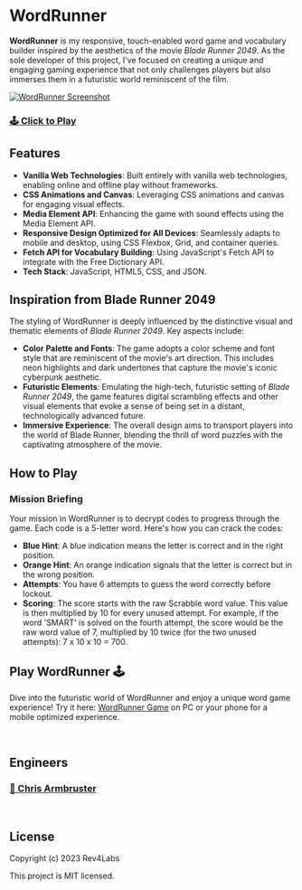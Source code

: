# WordRunner

**WordRunner** is my responsive, touch-enabled word game and vocabulary builder inspired by the aesthetics of the movie _Blade Runner 2049_. As the sole developer of this project, I've focused on creating a unique and engaging gaming experience that not only challenges players but also immerses them in a futuristic world reminiscent of the film.

[![WordRunner Screenshot](https://portfolio.rev4labs.com/images/wr-comp2.png)](https://wordrunner.rev4labs.com)

### [🕹️ Click to Play](https://wordrunner.rev4labs.com)

## Features

- **Vanilla Web Technologies**: Built entirely with vanilla web technologies, enabling online and offline play without frameworks.
- **CSS Animations and Canvas**: Leveraging CSS animations and canvas for engaging visual effects.
- **Media Element API**: Enhancing the game with sound effects using the Media Element API.
- **Responsive Design Optimized for All Devices**: Seamlessly adapts to mobile and desktop, using CSS Flexbox, Grid, and container queries.
- **Fetch API for Vocabulary Building**: Using JavaScript's Fetch API to integrate with the Free Dictionary API.
- **Tech Stack**: JavaScript, HTML5, CSS, and JSON.

## Inspiration from Blade Runner 2049

The styling of WordRunner is deeply influenced by the distinctive visual and thematic elements of _Blade Runner 2049_. Key aspects include:

- **Color Palette and Fonts**: The game adopts a color scheme and font style that are reminiscent of the movie's art direction. This includes neon highlights and dark undertones that capture the movie's iconic cyberpunk aesthetic.
- **Futuristic Elements**: Emulating the high-tech, futuristic setting of _Blade Runner 2049_, the game features digital scrambling effects and other visual elements that evoke a sense of being set in a distant, technologically advanced future.
- **Immersive Experience**: The overall design aims to transport players into the world of Blade Runner, blending the thrill of word puzzles with the captivating atmosphere of the movie.

## How to Play

### Mission Briefing

Your mission in WordRunner is to decrypt codes to progress through the game. Each code is a 5-letter word. Here's how you can crack the codes:

- **Blue Hint**: A blue indication means the letter is correct and in the right position.
- **Orange Hint**: An orange indication signals that the letter is correct but in the wrong position.
- **Attempts**: You have 6 attempts to guess the word correctly before lockout.
- **Scoring**: The score starts with the raw Scrabble word value. This value is then multiplied by 10 for every unused attempt. For example, if the word 'SMART' is solved on the fourth attempt, the score would be the raw word value of 7, multiplied by 10 twice (for the two unused attempts): 7 x 10 x 10 = 700.

## Play WordRunner 🕹️

Dive into the futuristic world of WordRunner and enjoy a unique word game experience! Try it here: [WordRunner Game](https://wordrunner.rev4labs.com) on PC or your phone for a mobile optimized experience.

<br>

## Engineers

### [🧑 Chris Armbruster](https://github.com/chrisallenarmbruster)

<br>

## License

Copyright (c) 2023 Rev4Labs

This project is MIT licensed.
